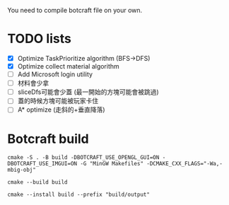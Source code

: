 You need to compile botcraft file on your own.

# TODO lists
- [x] Optimize TaskPrioritize algorithm (BFS->DFS)
- [x] Optimize collect material algorithm
- [ ] Add Microsoft login utility
- [ ] 材料會少拿
- [ ] sliceDfs可能會少蓋 (最一開始的方塊可能會被跳過)
- [ ] 蓋的時候方塊可能被玩家卡住
- [ ] A* optimize (走斜的+垂直降落)

# Botcraft build
`cmake -S . -B build -DBOTCRAFT_USE_OPENGL_GUI=ON -DBOTCRAFT_USE_IMGUI=ON -G "MinGW Makefiles" -DCMAKE_CXX_FLAGS="-Wa,-mbig-obj"`

`cmake --build build`

`cmake --install build --prefix "build/output"`
